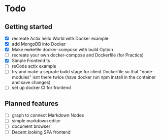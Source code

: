 # Todo

## Getting started
- [x] recreate Actix hello World with Docker example
- [x] add MongoDB into Docker
- [x] Make ~~makefile~~ docker-compose with build Option
- [ ] recreate your own docker-compose and Dockerfile (for Practice)
- [x] Simple Frontend ts
- [ ] reCode actix example
- [ ] try and make a seprate build stage for client Dockerfile so that "node-modules" isnt there twice (have docker run npm install in the container and save changes)
- [ ] set up docker CI for frontend

## Planned features

- [ ] graph to connect Markdown Nodes
- [ ] simple markdown editor
- [ ] document browser
- [ ] Decent looking SPA frontend